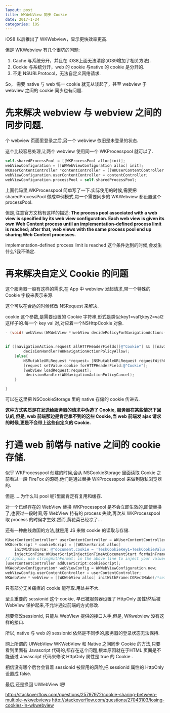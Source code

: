 ```yaml
---
layout: post
title: WKWebView 同步 Cookie
date: 2017-1-24
categories: iOS
---
```

iOS8 以后推出了 WKWebview，显示更快效率更高.

但是 WKWebview 有几个很坑的问题:

1. Cache 与系统分开，并且在 iOS8上面无法清除(iOS9增加了相关方法).
2. Cookie 与系统分开，web 的 cookie 与native 的 cookie 是分开的.
3. 不走 NSURLProtocol，无法自定义网络请求.

So， 需要 native 与 web 统一 cookie 就无从谈起了，甚至 webview 于 webview 之间的 cookie 同步也有问题.

# 先来解决 webview 与 webview 之间的同步问题.
个 webview 页面里登录之后,另一个 webview 依旧是未登录的状态.

这个比较容易处理,让两个 webview 使用同一个 WKProcesspool 就可以了.

```Objective-C
self.sharedProcessPool = [[WKProcessPool alloc]init];
webViewConfiguration = [[WKWebViewConfiguration alloc] init];
WKUserContentController *contentController = [[WKUserContentController alloc] init];
webViewConfiguration.userContentController = contentController;
webViewConfiguration.processPool = self.sharedProcessPool;
```

上面代码里,WKProcesspool 简单写了一下.实际使用的时候,需要把 sharedProcessPool 做成单例模式,每一个需要同步的 WKWebview 都设置这个 processPool.

但是,注意官方文档有这样的描述:
**The process pool associated with a web view is specified by its web view configuration. Each web view is given its own Web Content process until an implementation-defined process limit is reached; after that, web views with the same process pool end up sharing Web Content processes.**

implementation-defined process limit is reached 这个条件达到的时候,会发生什么?我不确定.

# 再来解决自定义 Cookie 的问题

这个服务器一般有这样的需求,在 App 中 webview 发起请求,带一个特殊的 Cookie 字段来表示来源.

这个可以在合适的时候修改 NSRequest 来解决.

cookie 这个参数,是需要设置的 Cookie 字符串,形式是类似:key1=val1;key2=val2这样子的.每一个 key val 对,对应着一个NSHttpCookie 对象.
```Objective-C
- (void) webView:(WKWebView *)webView decidePolicyForNavigationAction:(WKNavigationAction *)navigationAction decisionHandler:(void (^)(WKNavigationActionPolicy))decisionHandler{
    
    
if ([navigationAction.request allHTTPHeaderFields][@"Cookie"] && [[navigationAction.request allHTTPHeaderFields][@"Cookie"] rangeOfString:cookie].length > 0) {
        decisionHandler(WKNavigationActionPolicyAllow);
    }else{
        NSMutableURLRequest *request= [NSMutableURLRequest requestWithURL:url];
        [request setValue:cookie forHTTPHeaderField:@"Cookie"];
        [webView loadRequest:request];
         decisionHandler(WKNavigationActionPolicyCancel);
    }

}
```

可以在这里把 NSCookieStorage 里的 native 存储的 cookie 传进去.

**这种方式实质是在发送给服务器的请求中伪造了 Cookie, 服务器在某些情况下回认的,但是,  web 前端那边是肯定拿不到的这些 Cookie,当 web 前端发 ajax 请求的时候,更是不会带上这些自定义的 Cookie.**

# 打通 web 前端与 native 之间的 cookie 存储.

似乎 WKProcesspool 创建的时候,会从 NSCookieStorage 里面读取 Cookie 之前看过一段 FireFox 的源码,他们是通过替换 WKProcesspool 来做到隐私浏览器的.

但是.....为什么叫 pool 呢?里面肯定有复用和缓存.

对一个已经存在的 WebView 替换 WKProcesspool 是不会立即生效的,即使替换了,也要过一段时间,等 WebView 持有的 process 失效,再次从 WKProcesspool 取 process 的时候才生效.然而,黄花菜已经凉了...

还有一种曲线救国的方法,就是用 JS 来做 cookie 的读取与存储.

```Objective-C
KUserContentController* userContentController = WKUserContentController.new;  
WKUserScript * cookieScript = [[WKUserScript alloc]   
    initWithSource: @"document.cookie = 'TeskCookieKey1=TeskCookieValue1';document.cookie = 'TeskCookieKey2=TeskCookieValue2';"  
    injectionTime:WKUserScriptInjectionTimeAtDocumentStart forMainFrameOnly:NO];  
// again, use stringWithFormat: in the above line to inject your values programmatically  
[userContentController addUserScript:cookieScript];  
WKWebViewConfiguration* webViewConfig = WKWebViewConfiguration.new;  
webViewConfig.userContentController = userContentController;  
WKWebView * webView = [[WKWebView alloc] initWithFrame:CGRectMake(/*set your values*/) 
```
只有部分无关痛痒的 cookie 能存取.用处并不大.

至关重要的 sessionid 这个 cookie, 早已被服务器设置了 HttpOnly 属性!然后被 WebView 保护起来,不允许通过前端的方式修改.

想要修改sessionid, 只能从 WebView 提供的接口入手,但是, WKwebview 没有这样的接口.

所以, native 与 web 的 sessionid 依然是不同步的,服务器的登录状态无法保持.

网上所谓的 UIWebView  WKWebView 和 Native 之间同步 Cookie 的方法,只要看到里面有 Javascript 代码的,都存在这个问题,根本原因就在于HTML 页面是不能通过 Javascript 代码来修改 HttpOnly 属性是 true 的 Cookie .

相信没有哪个后台会冒着 sessionid 被冒用的风险,把 sessionid 属性的 HttpOnly 设置成 false.

最后,还是换回 UIWebView 吧!

<http://stackoverflow.com/questions/25797972/cookie-sharing-between-multiple-wkwebviews>
<http://stackoverflow.com/questions/27043103/losing-cookies-in-wkwebview>